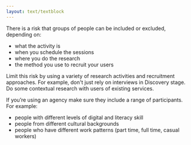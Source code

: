 ```yaml
---
layout: text/textblock
---
```


There is a risk that groups of people can be included or excluded, depending on:
- what the activity is
- when you schedule the sessions 
- where you do the research
- the method you use to recruit your users

Limit this risk by using a variety of research activities and recruitment approaches. For example, don't just rely on interviews in Discovery stage. Do some contextual research with users of existing services.

If you’re using an agency make sure they include a range of participants. For example:
- people with different levels of digital and literacy skill
- people from different cultural backgrounds
- people who have different work patterns (part time, full time, casual workers)
